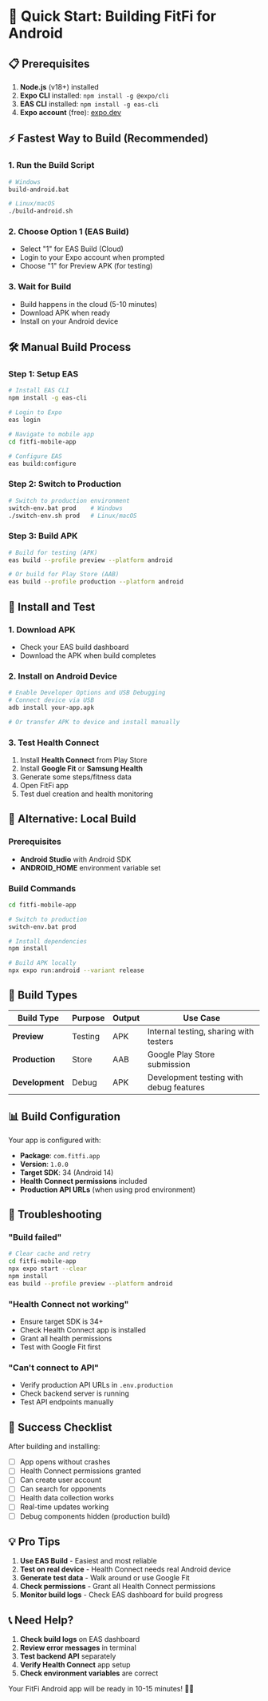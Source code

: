 # 🚀 Quick Start: Building FitFi for Android

## 📋 Prerequisites

1. **Node.js** (v18+) installed
2. **Expo CLI** installed: `npm install -g @expo/cli`
3. **EAS CLI** installed: `npm install -g eas-cli`
4. **Expo account** (free): [expo.dev](https://expo.dev)

## ⚡ Fastest Way to Build (Recommended)

### 1. Run the Build Script

```bash
# Windows
build-android.bat

# Linux/macOS
./build-android.sh
```

### 2. Choose Option 1 (EAS Build)

- Select "1" for EAS Build (Cloud)
- Login to your Expo account when prompted
- Choose "1" for Preview APK (for testing)

### 3. Wait for Build

- Build happens in the cloud (5-10 minutes)
- Download APK when ready
- Install on your Android device

## 🛠️ Manual Build Process

### Step 1: Setup EAS

```bash
# Install EAS CLI
npm install -g eas-cli

# Login to Expo
eas login

# Navigate to mobile app
cd fitfi-mobile-app

# Configure EAS
eas build:configure
```

### Step 2: Switch to Production

```bash
# Switch to production environment
switch-env.bat prod    # Windows
./switch-env.sh prod   # Linux/macOS
```

### Step 3: Build APK

```bash
# Build for testing (APK)
eas build --profile preview --platform android

# Or build for Play Store (AAB)
eas build --profile production --platform android
```

## 📱 Install and Test

### 1. Download APK

- Check your EAS build dashboard
- Download the APK when build completes

### 2. Install on Android Device

```bash
# Enable Developer Options and USB Debugging
# Connect device via USB
adb install your-app.apk

# Or transfer APK to device and install manually
```

### 3. Test Health Connect

1. Install **Health Connect** from Play Store
2. Install **Google Fit** or **Samsung Health**
3. Generate some steps/fitness data
4. Open FitFi app
5. Test duel creation and health monitoring

## 🔧 Alternative: Local Build

### Prerequisites

- **Android Studio** with Android SDK
- **ANDROID_HOME** environment variable set

### Build Commands

```bash
cd fitfi-mobile-app

# Switch to production
switch-env.bat prod

# Install dependencies
npm install

# Build APK locally
npx expo run:android --variant release
```

## 🎯 Build Types

| Build Type      | Purpose | Output | Use Case                                |
| --------------- | ------- | ------ | --------------------------------------- |
| **Preview**     | Testing | APK    | Internal testing, sharing with testers  |
| **Production**  | Store   | AAB    | Google Play Store submission            |
| **Development** | Debug   | APK    | Development testing with debug features |

## 📊 Build Configuration

Your app is configured with:

- **Package**: `com.fitfi.app`
- **Version**: `1.0.0`
- **Target SDK**: 34 (Android 14)
- **Health Connect permissions** included
- **Production API URLs** (when using prod environment)

## 🚨 Troubleshooting

### "Build failed"

```bash
# Clear cache and retry
cd fitfi-mobile-app
npx expo start --clear
npm install
eas build --profile preview --platform android
```

### "Health Connect not working"

- Ensure target SDK is 34+
- Check Health Connect app is installed
- Grant all health permissions
- Test with Google Fit first

### "Can't connect to API"

- Verify production API URLs in `.env.production`
- Check backend server is running
- Test API endpoints manually

## 🎉 Success Checklist

After building and installing:

- [ ] App opens without crashes
- [ ] Health Connect permissions granted
- [ ] Can create user account
- [ ] Can search for opponents
- [ ] Health data collection works
- [ ] Real-time updates working
- [ ] Debug components hidden (production build)

## 💡 Pro Tips

1. **Use EAS Build** - Easiest and most reliable
2. **Test on real device** - Health Connect needs real Android device
3. **Generate test data** - Walk around or use Google Fit
4. **Check permissions** - Grant all Health Connect permissions
5. **Monitor build logs** - Check EAS dashboard for build progress

## 📞 Need Help?

1. **Check build logs** on EAS dashboard
2. **Review error messages** in terminal
3. **Test backend API** separately
4. **Verify Health Connect** app setup
5. **Check environment variables** are correct

Your FitFi Android app will be ready in 10-15 minutes! 🚀📱
